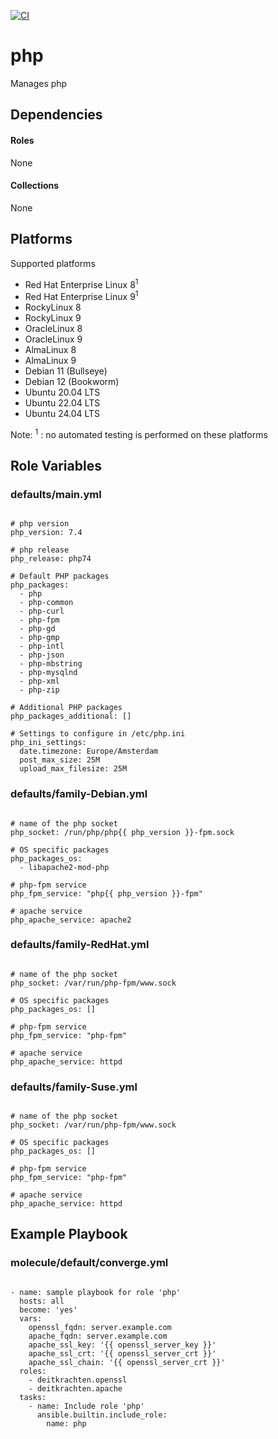 [![CI](https://github.com/de-it-krachten/ansible-role-php/workflows/CI/badge.svg?event=push)](https://github.com/de-it-krachten/ansible-role-php/actions?query=workflow%3ACI)


# php

Manages php



## Dependencies

#### Roles
None

#### Collections
None

## Platforms

Supported platforms

- Red Hat Enterprise Linux 8<sup>1</sup>
- Red Hat Enterprise Linux 9<sup>1</sup>
- RockyLinux 8
- RockyLinux 9
- OracleLinux 8
- OracleLinux 9
- AlmaLinux 8
- AlmaLinux 9
- Debian 11 (Bullseye)
- Debian 12 (Bookworm)
- Ubuntu 20.04 LTS
- Ubuntu 22.04 LTS
- Ubuntu 24.04 LTS

Note:
<sup>1</sup> : no automated testing is performed on these platforms

## Role Variables
### defaults/main.yml
<pre><code>
# php version
php_version: 7.4

# php release
php_release: php74

# Default PHP packages
php_packages:
  - php
  - php-common
  - php-curl
  - php-fpm
  - php-gd
  - php-gmp
  - php-intl
  - php-json
  - php-mbstring
  - php-mysqlnd
  - php-xml
  - php-zip

# Additional PHP packages
php_packages_additional: []

# Settings to configure in /etc/php.ini
php_ini_settings:
  date.timezone: Europe/Amsterdam
  post_max_size: 25M
  upload_max_filesize: 25M
</pre></code>

### defaults/family-Debian.yml
<pre><code>
# name of the php socket
php_socket: /run/php/php{{ php_version }}-fpm.sock

# OS specific packages
php_packages_os:
  - libapache2-mod-php

# php-fpm service
php_fpm_service: "php{{ php_version }}-fpm"

# apache service
php_apache_service: apache2
</pre></code>

### defaults/family-RedHat.yml
<pre><code>
# name of the php socket
php_socket: /var/run/php-fpm/www.sock

# OS specific packages
php_packages_os: []

# php-fpm service
php_fpm_service: "php-fpm"

# apache service
php_apache_service: httpd
</pre></code>

### defaults/family-Suse.yml
<pre><code>
# name of the php socket
php_socket: /var/run/php-fpm/www.sock

# OS specific packages
php_packages_os: []

# php-fpm service
php_fpm_service: "php-fpm"

# apache service
php_apache_service: httpd
</pre></code>




## Example Playbook
### molecule/default/converge.yml
<pre><code>
- name: sample playbook for role 'php'
  hosts: all
  become: 'yes'
  vars:
    openssl_fqdn: server.example.com
    apache_fqdn: server.example.com
    apache_ssl_key: '{{ openssl_server_key }}'
    apache_ssl_crt: '{{ openssl_server_crt }}'
    apache_ssl_chain: '{{ openssl_server_crt }}'
  roles:
    - deitkrachten.openssl
    - deitkrachten.apache
  tasks:
    - name: Include role 'php'
      ansible.builtin.include_role:
        name: php
</pre></code>
